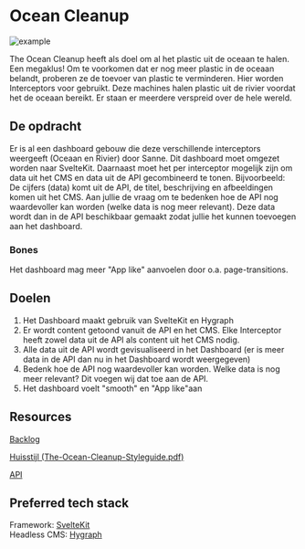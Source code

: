 # Ocean Cleanup

![example](https://github.com/fdnd-agency/ocean-cleanup/assets/6492909/2cabb0a9-a389-45f4-88ff-2d824415e25b)

The Ocean Cleanup heeft als doel om al het plastic uit de oceaan te halen. Een megaklus! 
Om te voorkomen dat er nog meer plastic in de oceaan belandt, proberen ze de toevoer van plastic te verminderen. Hier worden Interceptors voor gebruikt. Deze machines halen plastic uit de rivier voordat het de oceaan bereikt. Er staan er meerdere verspreid over de hele wereld.

## De opdracht
Er is al een dashboard gebouw die deze verschillende interceptors weergeeft (Oceaan en Rivier) door Sanne. Dit dashboard moet omgezet worden naar SvelteKit.
Daarnaast moet het per interceptor mogelijk zijn om data uit het CMS en data uit de API gecombineerd te tonen. Bijvoorbeeld: De cijfers (data) komt uit de API, de titel, beschrijving en afbeeldingen komen uit het CMS. Aan jullie de vraag om te bedenken hoe de API nog waardevoller kan worden (welke data is nog meer relevant). Deze data wordt dan in de API beschikbaar gemaakt zodat jullie het kunnen toevoegen aan het dashboard.

### Bones
Het dashboard mag meer "App like" aanvoelen door o.a. page-transitions.

## Doelen
1. Het Dashboard maakt gebruik van SvelteKit en Hygraph
2. Er wordt content getoond vanuit de API en het CMS. Elke Interceptor heeft zowel data uit de API als content uit het CMS nodig.
3. Alle data uit de API wordt gevisualiseerd in het Dashboard (er is meer data in de API dan nu in het Dashboard wordt weergegeven)
4. Bedenk hoe de API nog waardevoller kan worden. Welke data is nog meer relevant? Dit voegen wij dat toe aan de API.
5. Het dashboard voelt "smooth" en "App like"aan

## Resources

[Backlog](https://github.com/orgs/fdnd-agency/projects/18/views/2)

[Huisstijl (The-Ocean-Cleanup-Styleguide.pdf)](https://github.com/fdnd-agency/ocean-cleanup/files/12681927/The-Ocean-Cleanup-Styleguide.pdf)

[API](https://fdnd-toc-api.netlify.app/)  

## Preferred tech stack

Framework: [SvelteKit](https://kit.svelte.dev/)   
Headless CMS: [Hygraph](https://hygraph.com/)
